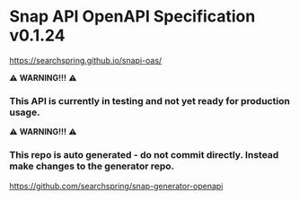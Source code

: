 # Snap API OpenAPI Specification v0.1.24

https://searchspring.github.io/snapi-oas/  

:warning: **WARNING!!!** :warning:
### This API is currently in testing and not yet ready for production usage.

:warning: **WARNING!!!** :warning:
### This repo is auto generated - do not commit directly. Instead make changes to the generator repo.
https://github.com/searchspring/snap-generator-openapi